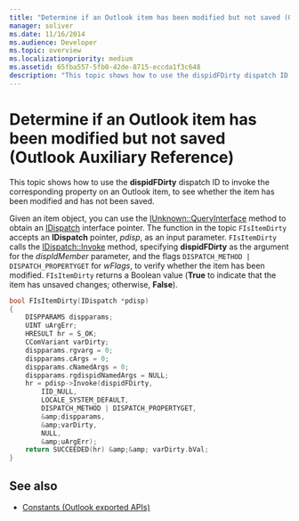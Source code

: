```yaml
---
title: "Determine if an Outlook item has been modified but not saved (Outlook Auxiliary Reference)"
manager: soliver
ms.date: 11/16/2014
ms.audience: Developer
ms.topic: overview
ms.localizationpriority: medium
ms.assetid: 65fba557-5fb0-42de-8715-eccda1f3c648
description: "This topic shows how to use the dispidFDirty dispatch ID to invoke the corresponding property on an Outlook item, to see whether the item has been modified and has not been saved."
---
```


# Determine if an Outlook item has been modified but not saved (Outlook Auxiliary Reference)

This topic shows how to use the **dispidFDirty** dispatch ID to invoke the corresponding property on an Outlook item, to see whether the item has been modified and has not been saved.
  
Given an item object, you can use the [IUnknown::QueryInterface](/windows/win32/api/unknwn/nf-unknwn-iunknown-queryinterface(q)) method to obtain an [IDispatch](/windows/win32/api/oaidl/nn-oaidl-idispatch) interface pointer. The function in the topic `FIsItemDirty` accepts an **IDispatch** pointer, _pdisp_, as an input parameter. `FIsItemDirty` calls the [IDispatch::Invoke](/windows/win32/api/oaidl/nf-oaidl-idispatch-invoke) method, specifying **dispidFDirty** as the argument for the _dispIdMember_ parameter, and the flags `DISPATCH_METHOD | DISPATCH_PROPERTYGET` for _wFlags_, to verify whether the item has been modified. `FIsItemDirty` returns a Boolean value (**True** to indicate that the item has unsaved changes; otherwise, **False**).
  
```cpp
bool FIsItemDirty(IDispatch *pdisp)
{
    DISPPARAMS dispparams;
    UINT uArgErr;
    HRESULT hr = S_OK;
    CComVariant varDirty;
    dispparams.rgvarg = 0;
    dispparams.cArgs = 0;
    dispparams.cNamedArgs = 0;
    dispparams.rgdispidNamedArgs = NULL;
    hr = pdisp->Invoke(dispidFDirty,
        IID_NULL,
        LOCALE_SYSTEM_DEFAULT,
        DISPATCH_METHOD | DISPATCH_PROPERTYGET,
        &amp;dispparams,
        &amp;varDirty,
        NULL,
        &amp;uArgErr);
    return SUCCEEDED(hr) &amp;&amp; varDirty.bVal;
}

```

## See also

- [Constants (Outlook exported APIs)](constants-outlook-exported-apis.md)
